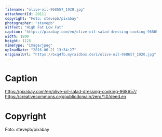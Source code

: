 ```yaml
---
filename: "olive-oil-968657_1920.jpg"
attachmentId: 20111
copyright: "Foto: stevepb/pixabay"
photographer: "stevepb"
altText: "High Fat Low Fat"
caption: "https://pixabay.com/en/olive-oil-salad-dressing-cooking-968657/\nhttps://creativecommons.org/publicdomain/zero/1.0/deed.en"
width: 1800
height: 1125
mimeType: "image/jpeg"
uploadDate: "2016-06-21 13:34:27"
originalUrl: "https://bxq4fb.myraidbox.de/i/olive-oil-968657_1920.jpg"
---
```


# Caption

https://pixabay.com/en/olive-oil-salad-dressing-cooking-968657/
https://creativecommons.org/publicdomain/zero/1.0/deed.en

# Copyright

Foto: stevepb/pixabay
